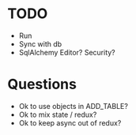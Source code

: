 # TODO
* Run
* Sync with db
* SqlAlchemy Editor? Security?

# Questions
* Ok to use objects in ADD_TABLE?
* Ok to mix state / redux?
* Ok to keep async out of redux?
